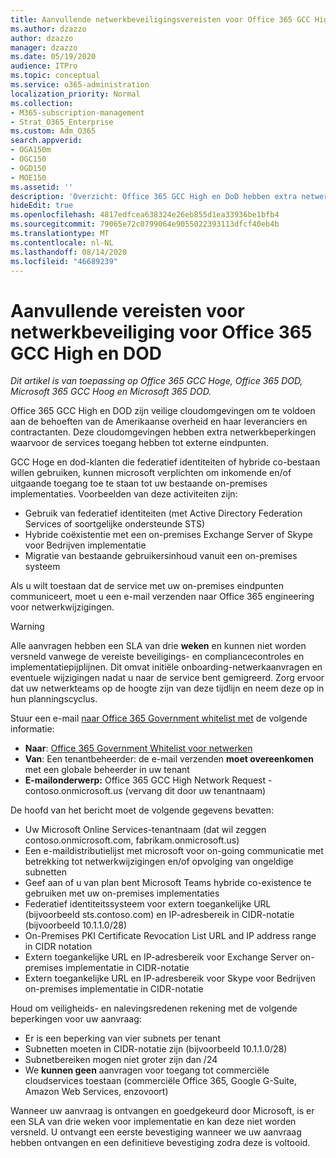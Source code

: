 ```yaml
---
title: Aanvullende netwerkbeveiligingsvereisten voor Office 365 GCC High en DoD
ms.author: dzazzo
author: dzazzo
manager: dzazzo
ms.date: 05/19/2020
audience: ITPro
ms.topic: conceptual
ms.service: o365-administration
localization_priority: Normal
ms.collection:
- M365-subscription-management
- Strat_O365_Enterprise
ms.custom: Adm_O365
search.appverid:
- OGA150m
- OGC150
- OGD150
- MOE150
ms.assetid: ''
description: 'Overzicht: Office 365 GCC High en DoD hebben extra netwerkbeveiligingsvereisten'
hideEdit: true
ms.openlocfilehash: 4817edfcea638324e26eb855d1ea33936be1bfb4
ms.sourcegitcommit: 79065e72c0799064e9055022393113dfcf40eb4b
ms.translationtype: MT
ms.contentlocale: nl-NL
ms.lasthandoff: 08/14/2020
ms.locfileid: "46689239"
---
```

# <a name="additional-network-security-requirements-for-office-365-gcc-high-and-dod"></a>Aanvullende vereisten voor netwerkbeveiliging voor Office 365 GCC High en DOD

*Dit artikel is van toepassing op Office 365 GCC Hoge, Office 365 DOD, Microsoft 365 GCC Hoog en Microsoft 365 DOD.*

Office 365 GCC High en DOD zijn veilige cloudomgevingen om te voldoen aan de behoeften van de Amerikaanse overheid en haar leveranciers en contractanten.  Deze cloudomgevingen hebben extra netwerkbeperkingen waarvoor de services toegang hebben tot externe eindpunten.

GCC Hoge en dod-klanten die federatief identiteiten of hybride co-bestaan willen gebruiken, kunnen microsoft verplichten om inkomende en/of uitgaande toegang toe te staan tot uw bestaande on-premises implementaties.  Voorbeelden van deze activiteiten zijn:

* Gebruik van federatief identiteiten (met Active Directory Federation Services of soortgelijke ondersteunde STS)
* Hybride coëxistentie met een on-premises Exchange Server of Skype voor Bedrijven implementatie
* Migratie van bestaande gebruikersinhoud vanuit een on-premises systeem

Als u wilt toestaan dat de service met  uw on-premises eindpunten communiceert, moet u een e-mail verzenden naar Office 365 engineering voor netwerkwijzigingen.

> [!WARNING]
> Alle aanvragen hebben een SLA van drie **weken** en kunnen niet worden versneld vanwege de vereiste beveiligings- en compliancecontroles en implementatiepijplijnen.  Dit omvat initiële onboarding-netwerkaanvragen en eventuele wijzigingen nadat u naar de service bent gemigreerd.  Zorg ervoor dat uw netwerkteams op de hoogte zijn van deze tijdlijn en neem deze op in hun planningscyclus.

Stuur een e-mail [naar Office 365 Government whitelist met](mailto:o365gwlt@microsoft.com) de volgende informatie:

* **Naar**: [Office 365 Government Whitelist voor netwerken](mailto:o365gwlt@microsoft.com)
* **Van**: Een tenantbeheerder: de e-mail verzenden **moet overeenkomen** met een globale beheerder in uw tenant
* **E-mailonderwerp:** Office 365 GCC High Network Request - contoso.onmicrosoft.us (vervang dit door uw tenantnaam)

De hoofd van het bericht moet de volgende gegevens bevatten:

* Uw Microsoft Online Services-tenantnaam (dat wil zeggen contoso.onmicrosoft.com, fabrikam.onmicrosoft.us)
* Een e-maildistributielijst met microsoft voor on-going communicatie met betrekking tot netwerkwijzigingen en/of opvolging van ongeldige subnetten
* Geef aan of u van plan bent Microsoft Teams hybride co-existence te gebruiken met uw on-premises implementaties
* Federatief identiteitssysteem voor extern toegankelijke URL (bijvoorbeeld sts.contoso.com) en IP-adresbereik in CIDR-notatie (bijvoorbeeld 10.1.1.0/28)
* On-Premises PKI Certificate Revocation List URL and IP address range in CIDR notation
* Extern toegankelijke URL en IP-adresbereik voor Exchange Server on-premises implementatie in CIDR-notatie
* Extern toegankelijke URL en IP-adresbereik voor Skype voor Bedrijven on-premises implementatie in CIDR-notatie

Houd om veiligheids- en nalevingsredenen rekening met de volgende beperkingen voor uw aanvraag:

* Er is een beperking van vier subnets per tenant
* Subnetten moeten in CIDR-notatie zijn (bijvoorbeeld 10.1.1.0/28)
* Subnetbereiken mogen niet groter zijn dan /24
* We **kunnen geen** aanvragen voor toegang tot commerciële cloudservices toestaan (commerciële Office 365, Google G-Suite, Amazon Web Services, enzovoort)

Wanneer uw aanvraag is ontvangen en goedgekeurd door Microsoft, is er een SLA van drie weken voor implementatie en kan deze niet worden versneld.  U ontvangt een eerste bevestiging wanneer we uw aanvraag hebben ontvangen en een definitieve bevestiging zodra deze is voltooid.
